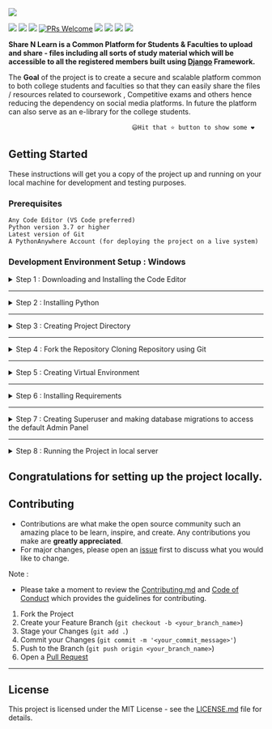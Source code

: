 ![](https://github.com/chiraag-kakar/sharenlearn/blob/master/banner.png)


![](https://img.shields.io/github/license/chiraag-kakar/sharenlearn?style=for-the-badge)
![](https://img.shields.io/tokei/lines/github/chiraag-kakar/sharenlearn?label=Lines%20of%20Code&style=for-the-badge)
![](https://img.shields.io/github/issues-raw/chiraag-kakar/sharenlearn?color=orange&style=for-the-badge)
[![PRs Welcome](https://img.shields.io/badge/PRs-welcome-brightgreen.svg?style=for-the-badge)](https://github.com/chiraag-kakar/sharenlearn/pulls)
![](https://img.shields.io/github/issues-pr/chiraag-kakar/sharenlearn?style=for-the-badge)
![](https://img.shields.io/github/forks/chiraag-kakar/sharenlearn?style=for-the-badge)
![](https://img.shields.io/github/stars/chiraag-kakar/sharenlearn?style=for-the-badge)
![](https://img.shields.io/website?style=for-the-badge&url=http%3A%2F%2Fwecreate.pythonanywhere.com)

**Share N Learn is a Common Platform for Students & Faculties to upload and share - files including all sorts of study material which will be accessible to all the registered members built using [Django](https://docs.djangoproject.com/en/3.1/) Framework.**

The **Goal** of the project is to create a secure and scalable platform common to both college students and faculties so that they can easily share the files / resources related to coursework , 
Competitive exams and others hence reducing the dependency on social media platforms.
In future the platform can also serve as an e-library for the college students.


                                      😃Hit that ⭐ button to show some ❤️           

## Getting Started

These instructions will get you a copy of the project up and running on your local machine for development and testing purposes.

### Prerequisites
```
Any Code Editor (VS Code preferred)
Python version 3.7 or higher
Latest version of Git
A PythonAnywhere Account (for deploying the project on a live system)
```

### Development Environment Setup : Windows


<details><summary>Step 1 : Downloading and Installing the Code Editor</summary>
 
 
| **Code Editor** | **Link** 	|
|-	|-	|
| Visual Studio Code 	| [Download it from here](https://code.visualstudio.com/)	|
| Sublime Text 3 	| [Download it from here](https://www.sublimetext.com/3) |
| Atom 	| [Download it from here](https://atom.io/)	|


</details>


---


<details><summary>Step 2 : Installing Python</summary>
 
 
* Click on [Download Python](https://www.python.org/downloads/windows/).
* Click on the "Latest Python 3 Release - Python x.x.x" link.
   * * Download the Windows x86-64 executable installer for 64-bit version of Windows
   * * Download the Windows x86 executable installer for 32-bit version of Windows.


* Make sure to check "Add Python 3.x to Path" in the setup window of the Installer.

Verify the installation from the command prompt using following command :
```
python --version
```
And the installed version of python will be printed.


</details>


---


<details><summary>Step 3 : Creating Project Directory </summary>


(Note : We are creating project directory in the desktop for ease of access)

```
cd desktop

mkdir myproject

cd myproject
```

</details>


---


<details><summary>Step 4 : Fork the Repository Cloning Repository using Git</summary>
 
 
```
git clone https://github.com/chiraag-kakar/sharenlearn.git
```
Note: The cloned repo directory need to be renamed as "sharenlearn".


</details>


---


<details><summary>Step 5 : Creating Virtual Environment</summary>

Change the directory to the required one where the virtual environment will be created :
```
cd sharenlearn
```
Creating Virtual Environment named "myvenv" :
```
python -m venv myvenv
```
Activating "myvenv" :
```
myvenv\Scripts\activate
```
Command to deactivate "myvenv" :
```
deactivate
```


</details>


---


<details><summary>Step 6 : Installing Requirements</summary>


Note: Virtual Environment should be activated.


Upgrading pip to the latest version :
```
python -m pip install --upgrade pip
```


Installing requirements :
```
pip install -r requirements.txt
```


</details>


---


<details><summary>Step 7 : Creating Superuser and making database migrations to access the default Admin Panel</summary>
 
 
```
python manage.py createsuperuser
```
```
python manage.py makemigrations
python manage.py migrate
```


</details>


---


<details><summary>Step 8 : Running the Project in local server</summary>


Note: Virtual Environment should be activated.


Run the following command in the terminal :
```
python manage.py runserver
```


</details>


## Congratulations for setting up the project locally.


## Contributing

* Contributions are what make the open source community such an amazing place to be learn, inspire, and create. Any contributions you make are **greatly appreciated**.
* For major changes, please open an [issue](https://github.com/chiraag-kakar/sharenlearn/issues) first to discuss what you would like to change.


Note : 
* Please take a moment to review the [Contributing.md](https://github.com/chiraag-kakar/sharenlearn/blob/master/Contributing.md) and [Code of Conduct](https://github.com/chiraag-kakar/sharenlearn/blob/master/Code%20of%20Conduct.pdf) which provides the guidelines for contributing.

1. Fork the Project
2. Create your Feature Branch (`git checkout -b <your_branch_name>`)
3. Stage your Changes (`git add .`) 
4. Commit your Changes (`git commit -m '<your_commit_message>'`)
5. Push to the Branch (`git push origin <your_branch_name>`)
6. Open a [Pull Request](https://github.com/chiraag-kakar/sharenlearn/pulls)


---

## License

This project is licensed under the MIT License - see the [LICENSE.md](https://github.com/chiraag-kakar/sharenlearn/blob/master/LICENSE) file for details.
